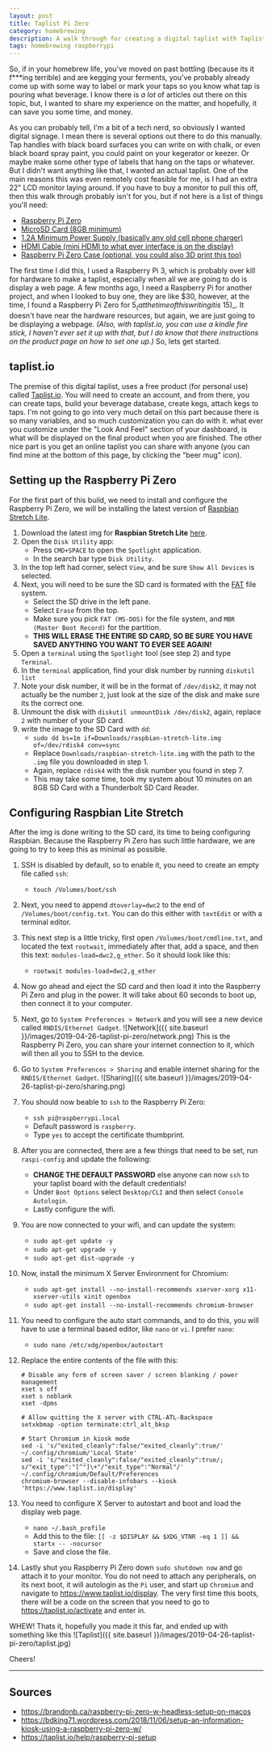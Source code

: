 ```yaml
---
layout: post
title: Taplist Pi Zero
category: homebrewing
description: A walk through for creating a digital taplist with Taplist.io and Raspberry Pi Zero.
tags: homebrewing raspberrypi
---
```


So, if in your homebrew life, you've moved on past bottling (because its it f***ing terrible) and are kegging your ferments, you've probably already come up with some way to label or mark your taps so you know what tap is pouring what beverage.  I know there is _a lot_ of articles out there on this topic, but, I wanted to share my experience on the matter, and hopefully, it can save you some time, and money.

As you can probably tell, I'm a bit of a tech nerd, so obviously I wanted digital signage.  I mean there is several options out there to do this manually.  Tap handles with black board surfaces you can write on with chalk, or even black board spray paint, you could paint on your kegerator or keezer.  Or maybe make some other type of labels that hang on the taps or whatever.  But I didn't want anything like that, I wanted an actual taplist.  One of the main reasons this was even remotely cost feasible for me, is I had an extra 22" LCD monitor laying around.  If you have to buy a monitor to pull this off, then this walk through probably isn't for you, but if not here is a list of things you'll need:

* [Raspberry Pi Zero](https://www.amazon.com/gp/product/B01L3IU6XS/ref=as_li_qf_asin_il_tl?ie=UTF8&tag=angrymrtom-20&creative=9325&linkCode=as2&creativeASIN=B01L3IU6XS&linkId=5ad8ce250e1079a1dbff8a6f1cba3d0d)
* [MicroSD Card (8GB minimum)](https://www.amazon.com/gp/product/B0012Y2LLE/ref=as_li_qf_asin_il_tl?ie=UTF8&tag=angrymrtom-20&creative=9325&linkCode=as2&creativeASIN=B0012Y2LLE&linkId=ee9d9d3e68054a23ab63d1f02537e85e)
* [1.2A Minimum Power Supply (basically any old cell phone charger)](https://www.amazon.com/gp/product/B00GF9T3I0/ref=as_li_qf_asin_il_tl?ie=UTF8&tag=angrymrtom-20&creative=9325&linkCode=as2&creativeASIN=B00GF9T3I0&linkId=0d85b67b54f9a9ee66e63ae36f2a1b7c)
* [HDMI Cable (mini HDMI to what ever interface is on the display)](https://www.amazon.com/gp/product/B01KRKO4MM/ref=as_li_qf_asin_il_tl?ie=UTF8&tag=angrymrtom-20&creative=9325&linkCode=as2&creativeASIN=B01KRKO4MM&linkId=a1915b0866bd47fda46a792c390f5334)
* [Raspberry Pi Zero Case (optional, you could also 3D print this too)](https://www.amazon.com/gp/product/B01HP636I4/ref=as_li_qf_asin_il_tl?ie=UTF8&tag=angrymrtom-20&creative=9325&linkCode=as2&creativeASIN=B01HP636I4&linkId=ab3467b15878cbe5c1780d9c252cd551)

The first time I did this, I used a Raspberry Pi 3, which is probably over kill for hardware to make a taplist, especially when all we are going to do is display a web page.  A few months ago, I need a Raspberry Pi for another project, and when I looked to buy one, they are like $30, however, at the time, I found a Raspberry Pi Zero for $5 _(at the time of this writing it is ~$15)_.  It doesn't have near the hardware resources, but again, we are just going to be displaying a webpage.  _(Also, with taplist.io, you can use a kindle fire stick, I haven't ever set it up with that, but I do know that there instructions on the product page on how to set one up.)_  So, lets get started.

## taplist.io
The premise of this digital taplist, uses a free product (for personal use) called [Taplist.io](https://taplist.io).  You will need to create an account, and from there, you can create taps, build your beverage database, create kegs, attach kegs to taps.  I'm not going to go into very much detail on this part because there is so many variables, and so much customization you can do with it.  what ever you customize under the "Look And Feel" section of your dashboard, is what will be displayed on the final product when you are finished.  The other nice part is you get an online taplist you can share with anyone (you can find mine at the bottom of this page, by clicking the "beer mug" icon).

## Setting up the Raspberry Pi Zero
For the first part of this build, we need to install and configure the Raspberry Pi Zero, we will be installing the latest version of [Raspbian Stretch Lite](https://www.raspbian.org).
1. Download the latest img for **Raspbian Stretch Lite** [here](https://www.raspberrypi.org/downloads/raspbian/).
2. Open the `Disk Utility` app:
    * Press `CMD+SPACE` to open the `Spotlight` application.
    * In the search bar type `Disk Utility`.
3. In the top left had corner, select `View`, and be sure `Show All Devices` is selected.
4. Next, you will need to be sure the SD card is formated with the [FAT](https://en.wikipedia.org/wiki/Design_of_the_FAT_file_system) file system.
    * Select the SD drive in the left pane.
    * Select `Erase` from the top.
    * Make sure you pick `FAT (MS-DOS)` for the file system, and `MBR (Master Boot Record)` for the partition.
    * **THIS WILL ERASE THE ENTIRE SD CARD, SO BE SURE YOU HAVE SAVED ANYTHING YOU WANT TO EVER SEE AGAIN!**
5. Open a `terminal` using the `Spotlight` tool (see step 2) and type `Terminal`.
6. In the `terminal` application, find your disk number by running `diskutil list`
7. Note your disk number, it will be in the format of `/dev/disk2`, it may not actually be the number `2`, just look at the size of the disk and make sure its the correct one.
8. Unmount the disk with `diskutil unmountDisk /dev/disk2`, again, replace `2` with number of your SD card.
9. write the image to the SD Card with `dd`:
    * `sudo dd bs=1m if=Downloads/raspbian-stretch-lite.img of=/dev/rdisk4 conv=sync`
    * Replace `Downloads/raspbian-stretch-lite.img` with the path to the `.img` file you downloaded in step 1.
    * Again, replace `rdisk4` with the disk number you found in step 7.
    * This may take some time, took my system about 10 minutes on an 8GB SD Card with a Thunderbolt SD Card Reader.

## Configuring Raspbian Lite Stretch
After the img is done writing to the SD card, its time to being configuring Raspbian.  Because the Raspberry Pi Zero has such little hardware, we are going to try to keep this as minimal as possible.
1. SSH is disabled by default, so to enable it, you need to create an empty file called `ssh`:
    * `touch /Volumes/boot/ssh`
2. Next, you need to append `dtoverlay=dwc2` to the end of `/Volumes/boot/config.txt`.  You can do this either with `textEdit` or with a terminal editor.
3. This next step is a little tricky, first open `/Volumes/boot/cmdline.txt`, and located the text `rootwait`, immediately after that, add a space, and then this text: `modules-load=dwc2,g_ether`.  So it should look like this:
    * `rootwait modules-load=dwc2,g_ether`
4. Now go ahead and eject the SD card and then load it into the Raspberry Pi Zero and plug in the power.  It will take about 60 seconds to boot up, then connect it to your computer.
5. Next, go to `System Preferences > Network` and you will see a new device called `RNDIS/Ethernet Gadget`.  ![Network]({{ site.baseurl }}/images/2019-04-26-taplist-pi-zero/network.png)  This is the Raspberry Pi Zero, you can share your internet connection to it, which will then all you to SSH to the device.
6. Go to `System Preferences > Sharing` and enable internet sharing for the `RNDIS/Ethernet Gadget`. ![Sharing]({{ site.baseurl }}/images/2019-04-26-taplist-pi-zero/sharing.png)
7. You should now beable to `ssh` to the Raspberry Pi Zero:
    * `ssh pi@raspberrypi.local`
    * Default password is `raspberry`.
    * Type `yes` to accept the certificate thumbprint.
8. After you are connected, there are a few things that need to be set, run `raspi-config` and update the following:
    * **CHANGE THE DEFAULT PASSWORD** else anyone can now `ssh` to your taplist board with the default credentials!
    * Under `Boot Options` select `Desktop/CLI` and then select `Console Autologin`.
    * Lastly configure the wifi.
9. You are now connected to your wifi, and can update the system:
    * `sudo apt-get update -y`
    * `sudo apt-get upgrade -y`
    * `sudo apt-get dist-upgrade -y`
10. Now, install the minimum X Server Environment for Chromium:
    * `sudo apt-get install --no-install-recommends xserver-xorg x11-xserver-utils xinit openbox`
    * `sudo apt-get install --no-install-recommends chromium-browser`
11. You need to configure the auto start commands, and to do this, you will have to use a terminal based editor, like `nano` or `vi`.  I prefer `nano`:
    * `sudo nano /etc/xdg/openbox/autostart`
12. Replace the entire contents of the file with this:

    ```
    # Disable any form of screen saver / screen blanking / power management
    xset s off
    xset s noblank
    xset -dpms

    # Allow quitting the X server with CTRL-ATL-Backspace
    setxkbmap -option terminate:ctrl_alt_bksp

    # Start Chromium in kiosk mode
    sed -i 's/"exited_cleanly":false/"exited_cleanly":true/' ~/.config/chromium/'Local State'
    sed -i 's/"exited_cleanly":false/"exited_cleanly":true/; s/"exit_type":"[^"]\+"/"exit_type":"Normal"/' ~/.config/chromium/Default/Preferences
    chromium-browser --disable-infobars --kiosk 'https://www.taplist.io/display'
    ```

13. You need to configure X Server to autostart and boot and load the display web page.
    * `nano ~/.bash_profile`
    * Add this to the file: `[[ -z $DISPLAY && $XDG_VTNR -eq 1 ]] && startx -- -nocursor`
    * Save and close the file.

14. Lastly shut you Raspberry Pi Zero down `sudo shutdown now` and go attach it to your monitor.  You do not need to attach any peripherals, on its next boot, it will autologin as the `Pi` user, and start up `Chromium` and navigate to https://www.taplist.io/display.  The very first time this boots, there will be a code on the screen that you need to go to https://taplist.io/activate and enter in.

WHEW!  Thats it, hopefully you made it this far, and ended up with something like this ![Taplist]({{ site.baseurl }}/images/2019-04-26-taplist-pi-zero/taplist.jpg)

Cheers!

---

## Sources
* https://brandonb.ca/raspberry-pi-zero-w-headless-setup-on-macos
* https://bdking71.wordpress.com/2018/11/06/setup-an-information-kiosk-using-a-raspberry-pi-zero-w/
* https://taplist.io/help/raspberry-pi-setup
